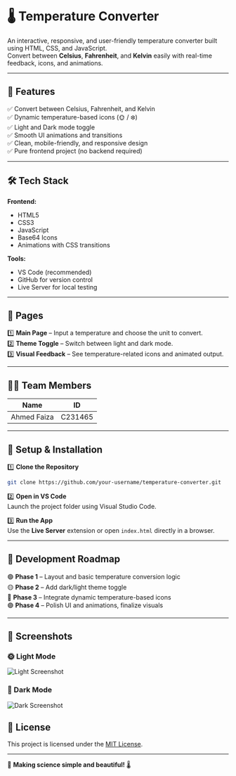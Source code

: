# 🌡️ Temperature Converter 

An interactive, responsive, and user-friendly temperature converter built using HTML, CSS, and JavaScript.  
Convert between **Celsius**, **Fahrenheit**, and **Kelvin** easily with real-time feedback, icons, and animations.

---

## 🌟 Features

✅ Convert between Celsius, Fahrenheit, and Kelvin  
✅ Dynamic temperature-based icons (🌞 / ❄️)  
✅ Light and Dark mode toggle  
✅ Smooth UI animations and transitions  
✅ Clean, mobile-friendly, and responsive design  
✅ Pure frontend project (no backend required)

---

## 🛠 Tech Stack

**Frontend:**
- HTML5  
- CSS3  
- JavaScript  
- Base64 Icons  
- Animations with CSS transitions  

**Tools:**
- VS Code (recommended)
- GitHub for version control
- Live Server for local testing

---

## 📜 Pages

1️⃣ **Main Page** – Input a temperature and choose the unit to convert.  
2️⃣ **Theme Toggle** – Switch between light and dark mode.  
3️⃣ **Visual Feedback** – See temperature-related icons and animated output.  

---

## 👨‍💻 Team Members
| Name         | ID      |
|--------------|---------|
| Ahmed Faiza  | C231465 |

---

## 📌 Setup & Installation

1️⃣ **Clone the Repository**  
```bash
git clone https://github.com/your-username/temperature-converter.git
```

2️⃣ **Open in VS Code**  
Launch the project folder using Visual Studio Code.

3️⃣ **Run the App**  
Use the **Live Server** extension or open `index.html` directly in a browser.

---

## 📅 Development Roadmap

🟢 **Phase 1** – Layout and basic temperature conversion logic  
🟡 **Phase 2** – Add dark/light theme toggle  
🔵 **Phase 3** – Integrate dynamic temperature-based icons  
🟣 **Phase 4** – Polish UI and animations, finalize visuals

---

## 📸 Screenshots

### 🌞 Light Mode
![Light Screenshot](images/screenshot-lightpng.png)

### 🌙 Dark Mode
![Dark Screenshot](images/screenshot-darkpng.png)

## 📄 License

This project is licensed under the [MIT License](LICENSE).

---

🎯 **Making science simple and beautiful!** 🌡️
